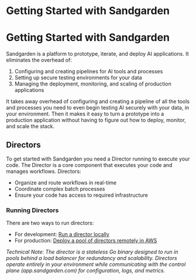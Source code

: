 # Getting Started with Sandgarden

# Getting Started with Sandgarden

Sandgarden is a platform to prototype, iterate, and deploy AI applications. It eliminates the overhead of:

1. Configuring and creating pipelines for AI tools and processes
2. Setting up secure testing environments for your data
3. Managing the deployment, monitoring, and scaling of production applications

It takes away overhead of configuring and creating a pipeline of all the tools and processes you need to even begin testing AI securely with your data, in your environment. Then it makes it easy to turn a prototype into a production application without having to figure out how to deploy, monitor, and scale the stack.

## Directors

To get started with Sandgarden you need a Director running to execute your code. The Director is a core component that executes your code and manages workflows. Directors:
- Organize and route workflows in real-time
- Coordinate complex batch processes
- Ensure your code has access to required infrastructure

### Running Directors

There are two ways to run directors:

* For development: [Run a director locally](/local/README.md)
* For production: [Deploy a pool of directors remotely in AWS](/aws/vpc/README.md)

_Technical Note: The director is a stateless Go binary designed to run in pools behind a load balancer for redundancy and scalability. Directors operate entirely in your environment while communicating with the control plane (app.sandgarden.com) for configuration, logs, and metrics._